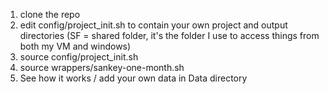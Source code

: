 1. clone the repo
2. edit config/project_init.sh to contain your own project and output directories (SF = shared folder, it's the folder I use to access things from both my VM and windows)
3. source config/project_init.sh
4. source wrappers/sankey-one-month.sh
5. See how it works / add your own data in Data directory
